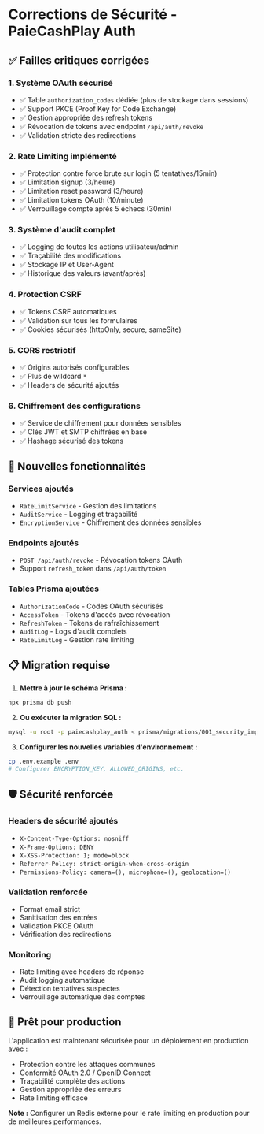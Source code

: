 # Corrections de Sécurité - PaieCashPlay Auth

## ✅ Failles critiques corrigées

### 1. Système OAuth sécurisé
- ✅ Table `authorization_codes` dédiée (plus de stockage dans sessions)
- ✅ Support PKCE (Proof Key for Code Exchange)
- ✅ Gestion appropriée des refresh tokens
- ✅ Révocation de tokens avec endpoint `/api/auth/revoke`
- ✅ Validation stricte des redirections

### 2. Rate Limiting implémenté
- ✅ Protection contre force brute sur login (5 tentatives/15min)
- ✅ Limitation signup (3/heure)
- ✅ Limitation reset password (3/heure)
- ✅ Limitation tokens OAuth (10/minute)
- ✅ Verrouillage compte après 5 échecs (30min)

### 3. Système d'audit complet
- ✅ Logging de toutes les actions utilisateur/admin
- ✅ Traçabilité des modifications
- ✅ Stockage IP et User-Agent
- ✅ Historique des valeurs (avant/après)

### 4. Protection CSRF
- ✅ Tokens CSRF automatiques
- ✅ Validation sur tous les formulaires
- ✅ Cookies sécurisés (httpOnly, secure, sameSite)

### 5. CORS restrictif
- ✅ Origins autorisés configurables
- ✅ Plus de wildcard `*`
- ✅ Headers de sécurité ajoutés

### 6. Chiffrement des configurations
- ✅ Service de chiffrement pour données sensibles
- ✅ Clés JWT et SMTP chiffrées en base
- ✅ Hashage sécurisé des tokens

## 🔧 Nouvelles fonctionnalités

### Services ajoutés
- `RateLimitService` - Gestion des limitations
- `AuditService` - Logging et traçabilité
- `EncryptionService` - Chiffrement des données sensibles

### Endpoints ajoutés
- `POST /api/auth/revoke` - Révocation tokens OAuth
- Support `refresh_token` dans `/api/auth/token`

### Tables Prisma ajoutées
- `AuthorizationCode` - Codes OAuth sécurisés
- `AccessToken` - Tokens d'accès avec révocation
- `RefreshToken` - Tokens de rafraîchissement
- `AuditLog` - Logs d'audit complets
- `RateLimitLog` - Gestion rate limiting

## 📋 Migration requise

1. **Mettre à jour le schéma Prisma :**
```bash
npx prisma db push
```

2. **Ou exécuter la migration SQL :**
```bash
mysql -u root -p paiecashplay_auth < prisma/migrations/001_security_improvements.sql
```

3. **Configurer les nouvelles variables d'environnement :**
```bash
cp .env.example .env
# Configurer ENCRYPTION_KEY, ALLOWED_ORIGINS, etc.
```

## 🛡️ Sécurité renforcée

### Headers de sécurité ajoutés
- `X-Content-Type-Options: nosniff`
- `X-Frame-Options: DENY`
- `X-XSS-Protection: 1; mode=block`
- `Referrer-Policy: strict-origin-when-cross-origin`
- `Permissions-Policy: camera=(), microphone=(), geolocation=()`

### Validation renforcée
- Format email strict
- Sanitisation des entrées
- Validation PKCE OAuth
- Vérification des redirections

### Monitoring
- Rate limiting avec headers de réponse
- Audit logging automatique
- Détection tentatives suspectes
- Verrouillage automatique des comptes

## 🚀 Prêt pour production

L'application est maintenant sécurisée pour un déploiement en production avec :
- Protection contre les attaques communes
- Conformité OAuth 2.0 / OpenID Connect
- Traçabilité complète des actions
- Gestion appropriée des erreurs
- Rate limiting efficace

**Note :** Configurer un Redis externe pour le rate limiting en production pour de meilleures performances.